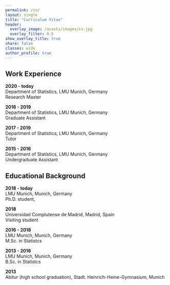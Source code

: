 ```yaml
---
permalink: /cv/
layout: single
title: "Curriculum Vitae"
header:
  overlay_image: /assets/images/cv.jpg
  overlay_filter: 0.5
show_overlay_title: true
share: false
classes: wide
author_profile: true  
---
```


Work Experience
---------------
__2020 - today__<br/>
Department of Statistics, LMU Munich, Germany<br/>
Research Master

__2016 - 2019__<br/>
Department of Statistics, LMU Munich, Germany<br/>
Graduate Assistant

__2017 - 2019__<br/>
Department of Statistics, LMU Munich, Germany<br/>
Tutor

__2015 - 2016__<br/>
Department of Statistics, LMU Munich, Germany<br/>
Undergraduate Assistant


Educational Background
---------------

__2018 - today__<br/>
LMU Munich, Munich, Germany<br/>
Ph.D. student,

__2018__<br/>
Universidad Complutense de Madrid, Madrid, Spain<br/>
Visiting student

__2016 - 2018__<br/>
LMU Munich, Munich, Germany<br/>
M.Sc. in Statistcs

__2013 - 2016__<br/>
LMU Munich, Munich, Germany<br/>
B.Sc. in Statistcs

__2013__<br/>
Abitur (high school graduation), Stadt. Heinrich-Heine-Gymnasium, Munich

